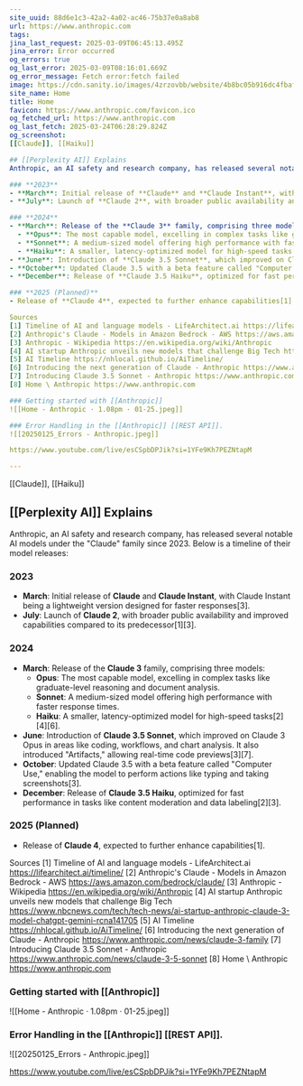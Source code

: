 ```yaml
---
site_uuid: 88d6e1c3-42a2-4a02-ac46-75b37e0a8ab8
url: https://www.anthropic.com
tags: 
jina_last_request: 2025-03-09T06:45:13.495Z
jina_error: Error occurred
og_errors: true
og_last_error: 2025-03-09T08:16:01.669Z
og_error_message: Fetch error:fetch failed
image: https://cdn.sanity.io/images/4zrzovbb/website/4b8bc05b916dc4fbaf2543f76f946e5587aaeb43-2400x1260.png
site_name: Home
title: Home
favicon: https://www.anthropic.com/favicon.ico
og_fetched_url: https://www.anthropic.com
og_last_fetch: 2025-03-24T06:28:29.824Z
og_screenshot: 
[[Claude]], [[Haiku]]

## [[Perplexity AI]] Explains
Anthropic, an AI safety and research company, has released several notable AI models under the "Claude" family since 2023. Below is a timeline of their model releases:

### **2023**
- **March**: Initial release of **Claude** and **Claude Instant**, with Claude Instant being a lightweight version designed for faster responses[3].
- **July**: Launch of **Claude 2**, with broader public availability and improved capabilities compared to its predecessor[1][3].

### **2024**
- **March**: Release of the **Claude 3** family, comprising three models:
  - **Opus**: The most capable model, excelling in complex tasks like graduate-level reasoning and document analysis.
  - **Sonnet**: A medium-sized model offering high performance with faster response times.
  - **Haiku**: A smaller, latency-optimized model for high-speed tasks[2][4][6].
- **June**: Introduction of **Claude 3.5 Sonnet**, which improved on Claude 3 Opus in areas like coding, workflows, and chart analysis. It also introduced "Artifacts," allowing real-time code previews[3][7].
- **October**: Updated Claude 3.5 with a beta feature called "Computer Use," enabling the model to perform actions like typing and taking screenshots[3].
- **December**: Release of **Claude 3.5 Haiku**, optimized for fast performance in tasks like content moderation and data labeling[2][3].

### **2025 (Planned)**
- Release of **Claude 4**, expected to further enhance capabilities[1].

Sources
[1] Timeline of AI and language models - LifeArchitect.ai https://lifearchitect.ai/timeline/
[2] Anthropic's Claude - Models in Amazon Bedrock - AWS https://aws.amazon.com/bedrock/claude/
[3] Anthropic - Wikipedia https://en.wikipedia.org/wiki/Anthropic
[4] AI startup Anthropic unveils new models that challenge Big Tech https://www.nbcnews.com/tech/tech-news/ai-startup-anthropic-claude-3-model-chatgpt-gemini-rcna141705
[5] AI Timeline https://nhlocal.github.io/AiTimeline/
[6] Introducing the next generation of Claude - Anthropic https://www.anthropic.com/news/claude-3-family
[7] Introducing Claude 3.5 Sonnet - Anthropic https://www.anthropic.com/news/claude-3-5-sonnet
[8] Home \ Anthropic https://www.anthropic.com

### Getting started with [[Anthropic]]
![[Home - Anthropic · 1.08pm · 01-25.jpeg]]

### Error Handling in the [[Anthropic]] [[REST API]]. 
![[20250125_Errors - Anthropic.jpeg]]

https://www.youtube.com/live/esCSpbDPJik?si=1YFe9Kh7PEZNtapM

---
```


[[Claude]], [[Haiku]]

## [[Perplexity AI]] Explains
Anthropic, an AI safety and research company, has released several notable AI models under the "Claude" family since 2023. Below is a timeline of their model releases:

### **2023**
- **March**: Initial release of **Claude** and **Claude Instant**, with Claude Instant being a lightweight version designed for faster responses[3].
- **July**: Launch of **Claude 2**, with broader public availability and improved capabilities compared to its predecessor[1][3].

### **2024**
- **March**: Release of the **Claude 3** family, comprising three models:
  - **Opus**: The most capable model, excelling in complex tasks like graduate-level reasoning and document analysis.
  - **Sonnet**: A medium-sized model offering high performance with faster response times.
  - **Haiku**: A smaller, latency-optimized model for high-speed tasks[2][4][6].
- **June**: Introduction of **Claude 3.5 Sonnet**, which improved on Claude 3 Opus in areas like coding, workflows, and chart analysis. It also introduced "Artifacts," allowing real-time code previews[3][7].
- **October**: Updated Claude 3.5 with a beta feature called "Computer Use," enabling the model to perform actions like typing and taking screenshots[3].
- **December**: Release of **Claude 3.5 Haiku**, optimized for fast performance in tasks like content moderation and data labeling[2][3].

### **2025 (Planned)**
- Release of **Claude 4**, expected to further enhance capabilities[1].

Sources
[1] Timeline of AI and language models - LifeArchitect.ai https://lifearchitect.ai/timeline/
[2] Anthropic's Claude - Models in Amazon Bedrock - AWS https://aws.amazon.com/bedrock/claude/
[3] Anthropic - Wikipedia https://en.wikipedia.org/wiki/Anthropic
[4] AI startup Anthropic unveils new models that challenge Big Tech https://www.nbcnews.com/tech/tech-news/ai-startup-anthropic-claude-3-model-chatgpt-gemini-rcna141705
[5] AI Timeline https://nhlocal.github.io/AiTimeline/
[6] Introducing the next generation of Claude - Anthropic https://www.anthropic.com/news/claude-3-family
[7] Introducing Claude 3.5 Sonnet - Anthropic https://www.anthropic.com/news/claude-3-5-sonnet
[8] Home \ Anthropic https://www.anthropic.com

### Getting started with [[Anthropic]]
![[Home - Anthropic · 1.08pm · 01-25.jpeg]]

### Error Handling in the [[Anthropic]] [[REST API]]. 
![[20250125_Errors - Anthropic.jpeg]]

https://www.youtube.com/live/esCSpbDPJik?si=1YFe9Kh7PEZNtapM
